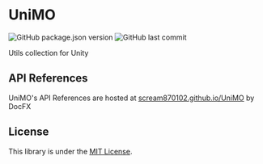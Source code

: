 # UniMO

![GitHub package.json version](https://img.shields.io/github/package-json/v/scream870102/UniMO?color=E861A4&label=package%20version&logo=unity)
![GitHub last commit](https://img.shields.io/github/last-commit/scream870102/unimo)  

Utils collection for Unity

## API References
UniMO's API References are hosted at [scream870102.github.io/UniMO](https://scream870102.github.io/UniMO/) by DocFX

## License
This library is under the [MIT License](https://github.com/scream870102/UniMO/blob/master/LICENSE).

   